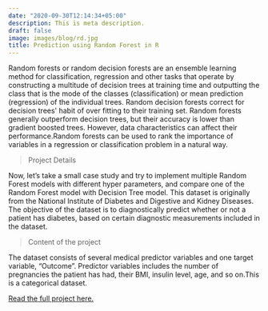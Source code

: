 ```yaml
---
date: "2020-09-30T12:14:34+05:00"
description: This is meta description.
draft: false
image: images/blog/rd.jpg
title: Prediction using Random Forest in R
---
```

 
Random forests or random decision forests are an ensemble learning method for classification, regression and other tasks that operate by constructing a multitude of decision trees at training time and outputting the class that is the mode of the classes (classification) or mean prediction (regression) of the individual trees. Random decision forests correct for decision trees' habit of over fitting to their training set. Random forests generally outperform decision trees, but their accuracy is lower than gradient boosted trees. However, data characteristics can affect their performance.Random forests can be used to rank the importance of variables in a regression or classification problem in a natural way.

>Project Details

Now, let’s take a small case study and try to implement multiple Random Forest models with different hyper parameters, and compare one of the Random Forest model with Decision Tree model. This dataset is originally from the National Institute of Diabetes and Digestive and Kidney Diseases. The objective of the dataset is to diagnostically predict whether or not a patient has diabetes, based on certain diagnostic measurements included in the dataset.
 
> Content of the project

 The dataset consists of several medical predictor variables and one target variable, “Outcome”. Predictor variables includes the number of pregnancies the patient has had, their BMI, insulin level, age, and so on.This is a categorical dataset.
 
[Read the full project here.]( https://pratiksha-mandal.shinyapps.io/text/)



